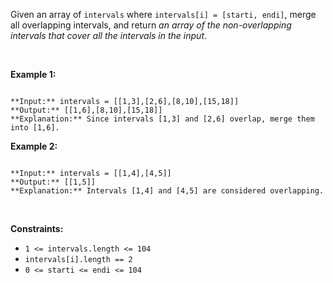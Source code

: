 Given an array of `intervals` where `intervals[i] = [starti, endi]`, merge all overlapping intervals, and return *an array of the non-overlapping intervals that cover all the intervals in the input*.


 


**Example 1:**



```

**Input:** intervals = [[1,3],[2,6],[8,10],[15,18]]
**Output:** [[1,6],[8,10],[15,18]]
**Explanation:** Since intervals [1,3] and [2,6] overlap, merge them into [1,6].

```

**Example 2:**



```

**Input:** intervals = [[1,4],[4,5]]
**Output:** [[1,5]]
**Explanation:** Intervals [1,4] and [4,5] are considered overlapping.

```

 


**Constraints:**


* `1 <= intervals.length <= 104`
* `intervals[i].length == 2`
* `0 <= starti <= endi <= 104`


